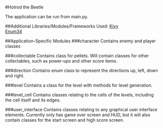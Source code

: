#Hotrod the Beetle

The application can be run from main.py.

##Additional Libraries/Modules/Frameworks Used:
[Kivy](http://kivy.org/)  
[Enum34](https://pypi.python.org/pypi/enum34)

##Application-Specific Modules
###character
Contains enemy and player classes

###collectable
Contains class for pellets. Will contain classes for other collectables, such as power-ups and other score items.

###direction
Contains enum class to represent the directions up, left, down and right.

###level
Contains a class for the level with methods for level generation.

###level_cell
Contains classes relating to the cells of the levels, including the cell itself and its edges.

###user_interface
Contains classes relating to any graphical user interface elements. Currently only has game over screen and HUD, but it will also contain classes for the start screen and high score screen.

